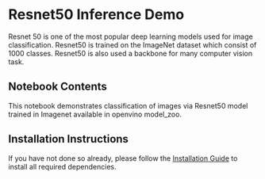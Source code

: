 # Resnet50 Inference Demo



Resnet 50 is one of the most popular deep learning models used for image classification. Resnet50 is trained on the ImageNet dataset which consist of 1000 classes. Resnet50 is also used a backbone for many computer vision task.

## Notebook Contents

This notebook demonstrates classification of images via Resnet50 model trained in Imagenet available in openvino model_zoo.

## Installation Instructions

If you have not done so already, please follow the [Installation Guide](../../README.md) to install all required dependencies.